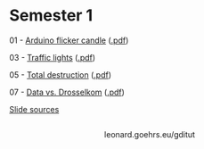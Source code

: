 Semester 1
==========

01 - [Arduino flicker candle][t1_html] ([.pdf][t1_pdf])

03 - [Traffic lights][t3_html] ([.pdf][t3_pdf])

05 - [Total destruction][t5_html] ([.pdf][t5_pdf])

07 - [Data vs. Drosselkom][t7_html] ([.pdf][t7_pdf])

[Slide sources][sources]

<div style="text-align: center; margin-top: 2em;">leonard.goehrs.eu/gditut</div>

[t1_html]: 01-arduino-flicker-candle.html
[t1_pdf]: 01-arduino-flicker-candle.pdf

[t3_html]: 03-traffic-lights.html
[t3_pdf]: 03-traffic-lights.pdf

[t5_html]: 05-total-destruction.html
[t5_pdf]: 05-total-destruction.pdf

[t7_html]: 07-data-vs-drosselkom.html
[t7_pdf]: 07-data-vs-drosselkom.pdf

[sources]: https://github.com/hnez/GDITutorials
